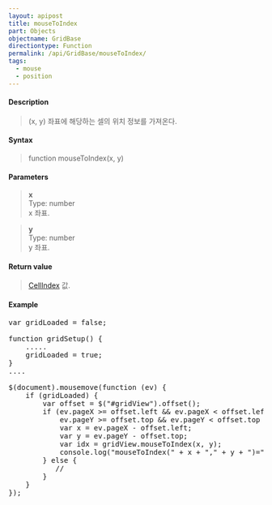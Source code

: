 ```yaml
---
layout: apipost
title: mouseToIndex
part: Objects
objectname: GridBase
directiontype: Function
permalink: /api/GridBase/mouseToIndex/
tags:
  - mouse
  - position
---
```



#### Description

> (x, y) 좌표에 해당하는 셀의 위치 정보를 가져온다.  

#### Syntax

> function mouseToIndex(x, y)  

#### Parameters

> **x**  
> Type: number  
> x 좌표.  


> **y**  
> Type: number  
> y 좌표.  

#### Return value

> [CellIndex](/api/types/CellIndex/) 값.  

#### Example

<pre class="prettyprint">
var gridLoaded = false;

function gridSetup() {
	.....
	gridLoaded = true;
}
....

$(document).mousemove(function (ev) {
    if (gridLoaded) {
        var offset = $("#gridView").offset();
        if (ev.pageX >= offset.left && ev.pageX < offset.left + $("#gridView").width() &&
            ev.pageY >= offset.top && ev.pageY < offset.top + $("#gridView").height()) {
            var x = ev.pageX - offset.left;
            var y = ev.pageY - offset.top;
            var idx = gridView.mouseToIndex(x, y);
            console.log("mouseToIndex(" + x + "," + y + ")=" + JSON.stringify(idx));
        } else {
           //
        }
    }
});
</pre>

